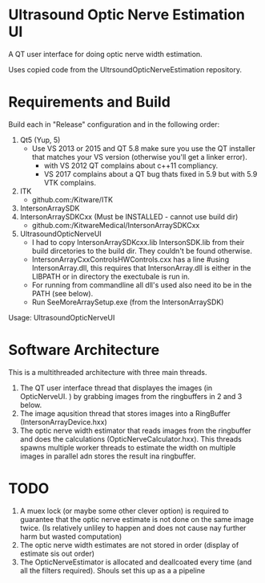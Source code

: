# Ultrasound Optic Nerve Estimation UI

A QT user interface for doing optic nerve width estimation.

Uses copied code from the UltrsoundOpticNerveEstimation repository.



# Requirements and Build

Build each in "Release" configuration and in the following order:
1. Qt5 (Yup, 5)
   + Use VS 2013 or 2015 and QT 5.8 make sure you use the QT installer that matches your VS version (otherwise you'll get a linker error).
     + with VS 2012 QT complains about c++11 compliancy.
     + VS 2017 complains about a QT bug thats fixed in 5.9 but with 5.9 VTK complains.   
2. ITK
   + github.com:/Kitware/ITK
3. IntersonArraySDK
4. IntersonArraySDKCxx (Must be INSTALLED - cannot use build dir)
   + github.com:/KitwareMedical/IntersonArraySDKCxx
5. UltrasoundOpticNerveUI
    + I had to copy IntersonArraySDKcxx.lib IntersonSDK.lib from their build dircetories to the build dir. They couldn't be found otherwise.
    + IntersonArrayCxxControlsHWControls.cxx has a line #using IntersonArray.dll, this requires that IntersonArray.dll is either in the LIBPATH or in directory the exectubale is run in. 
    + For running from commandline all dll's used also need ito be in the PATH (see below).
    + Run SeeMoreArraySetup.exe (from the IntersonArraySDK)

Usage:
UltrasoundOpticNerveUI

# Software Architecture 

This is a multithreaded architecture with three main threads.
1. The QT user interface thread that displayes the images (in OpticNerveUI. ) by grabbing images from the ringbuffers in 2 and 3 below.
2. The image aqusition thread that stores images into a RingBuffer (IntersonArrayDevice.hxx)
3. The optic nerve width estimator that reads images from the ringbuffer and does the calculations (OpticNerveCalculator.hxx). This threads spawns multiple worker threads to estimate the width on multiple images in parallel adn stores the result ina ringbuffer.


# TODO

1. A muex lock (or maybe some other clever option) is required to guarantee that the optic nerve estimate is not done on the same image twice. (Is relatively unliley to happen and does not cause nay further harm but wasted computation)
2. The optic nerve width estimates are not stored in order (display of estimate sis out order)
3. The OpticNerveEstimator is allocated and deallcoated every time (and all the filters required). Shouls set this up as a a pipeline 
